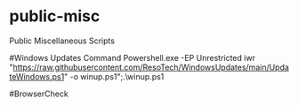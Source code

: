 # public-misc
Public Miscellaneous Scripts 

#Windows Updates Command 
Powershell.exe -EP Unrestricted iwr "https://raw.githubusercontent.com/ResoTech/WindowsUpdates/main/UpdateWindows.ps1" -o winup.ps1";.\winup.ps1

#BrowserCheck 

